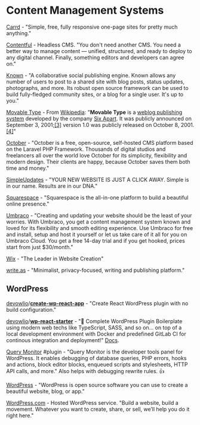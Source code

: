 # Content Management Systems

[Carrd](https://carrd.co/) - "Simple, free, fully responsive one-page sites for pretty much anything."

[Contentful](https://www.contentful.com/) - Headless CMS. "You don't need another CMS. You need a better way to manage content — unified, structured, and ready to deploy to any digital channel. Finally, something editors and developers can agree on."

[Known](https://withknown.com/) - "A collaborative social publishing engine. Known allows any number of users to post to a shared site with blog posts, status updates, photographs, and more. Its robust open source framework can be used to build fully-fledged community sites, or a blog for a single user. It's up to you."

[Movable Type](https://www.movabletype.com/) - From [Wikipedia](https://en.wikipedia.org/wiki/Movable_Type): "**Movable Type** is a [weblog publishing system](https://en.wikipedia.org/wiki/Blog_software) developed by the company [Six Apart](https://en.wikipedia.org/wiki/Six_Apart). It was publicly announced on September 3, 2001;[\[3\]](https://en.wikipedia.org/wiki/Movable_Type#cite_note-3) version 1.0 was publicly released on October 8, 2001.[\[4\]](https://en.wikipedia.org/wiki/Movable_Type#cite_note-4)"

[October](https://octobercms.com/) - "October is a free, open-source, self-hosted CMS platform based on the Laravel PHP Framework. Thousands of digital studios and freelancers all over the world love October for its simplicity, flexibility and modern design. Their clients are happy, because October saves them both time and money."

[SimpleUpdates](https://www.simpleupdates.com/) - "YOUR NEW WEBSITE IS JUST A CLICK AWAY. Simple is in our name. Results are in our DNA."

[Squarespace](https://www.squarespace.com/?channel=pbr&subchannel=bing&source=branded&subcampaign=%28branded-squarespace%28only%29-us-search_squarespace_squarespace_e%29&msclkid=3d716fc577801407bd08331104cd7046) - "Squarespace is the all-in-one platform to build a beautiful online presence."

[Umbraco](https://umbraco.com/?msclkid=56397f8c2ac21063c6ba236257c2dfc1&utm_source=bing&utm_medium=cpc&utm_campaign=US%20-%20S%20-%20L%20-%20Brand%20name%20-%2029%2F3-19&utm_term=umbraco&utm_content=Umbraco%20EM) - "Creating and updating your website should be the least of your worries. With Umbraco, you get a content management system known and loved for its flexibility and smooth editing experience. Use Umbraco for free and install, setup and host it yourself or let us take care of it all for you on Umbraco Cloud. You get a free 14-day trial and if you get hooked, prices start from just $30/month."

[Wix](https://www.wix.com/html5bing/hiker-create-wix?utm_source=bing&utm_campaign=MS_Wix_NEW%5Ewix_English-x&experiment_id=wix%5Ebe%5E79783360752420%5Ewix&msclkid=3a0379c916c81b23bf6f251d6566e9ec&utm_medium=cpc) - "The Leader in Website Creation"

[write.as](https://write.as/) - "Minimalist, privacy-focused, writing and publishing platform."

## WordPress

[devowlio](https://github.com/devowlio)/[**create-wp-react-app**](https://github.com/devowlio/create-wp-react-app) - "Create React WordPress plugin with no build configuration."

[devowlio](https://github.com/devowlio)/[**wp-react-starter**](https://github.com/devowlio/wp-react-starter) - "🚀 Complete WordPress Plugin Boilerplate using modern web techs like TypeScript, SASS, and so on... on top of a local development environment with Docker and predefined GitLab CI for continous integration and deployment!" [Docs](https://devowlio.gitbook.io/wp-react-starter/).

[Query Monitor](https://wordpress.org/plugins/query-monitor/) \#plugin - "Query Monitor is the developer tools panel for WordPress. It enables debugging of database queries, PHP errors, hooks and actions, block editor blocks, enqueued scripts and stylesheets, HTTP API calls, and more." Also helps with debugging rewrite rules. 👍

[WordPress](https://wordpress.org/) - "WordPress is open source software you can use to create a beautiful website, blog, or app."

[WordPress.com](https://wordpress.com/) - Hosted WordPress service. "Build a website, build a movement. Whatever you want to create, share, or sell, we’ll help you do it right here."


